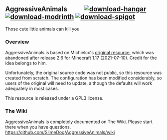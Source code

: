 ## AggressiveAnimals &nbsp; &nbsp; &nbsp; &nbsp; &nbsp; <a href="https://hangar.papermc.io/SlimeDog/AggressiveAnimals">![download-hangar](https://user-images.githubusercontent.com/17748923/227312269-23a5a6f4-8987-4fe6-aa33-7a1b1e1317b6.png)</a> <a href="https://modrinth.com/plugin/aggressiveanimals">![download-modrinth](https://user-images.githubusercontent.com/17748923/227312734-d6783dde-4598-4d80-b5ae-804432ba123f.png)</a> <a href="https://www.spigotmc.org/resources/100934/">![download-spigot](https://user-images.githubusercontent.com/17748923/227312929-c07db56e-cf71-4424-8e39-4ce727df3b44.png)</a>
Those cute little animals can kill you

### Overview

AggressiveAnimals is based on Michielcx's [original resource](https://www.spigotmc.org/resources/76716/), which was abandoned after release 2.6 for Minecraft 1.17 (2021-07-10). Credit for the idea belongs to him.

Unfortunately, the original source code was not public, so this resource was created from scratch. The configuration has been modified considerably, so users of the original will need to update, although the defaults will work adequately in most cases.

This resource is released under a GPL3 license.

### The Wiki

AggressiveAnimals is completely documented on The Wiki. Please start there when you have questions. https://github.com/SlimeDog/AggressiveAnimals/wiki

